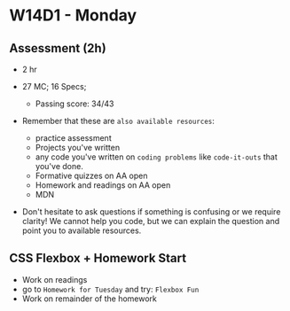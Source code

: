 # W14D1 - Monday

## Assessment (2h)
- 2 hr
  
- 27 MC; 16 Specs; 
  - Passing score: 34/43

- Remember that these are `also available resources`:
  - practice assessment
  - Projects you've written
  - any code you've written on `coding problems` like `code-it-outs` that you've done.
  - Formative quizzes on AA open
  - Homework and readings on AA open
  - MDN

- Don't hesitate to ask questions if something is confusing or we require clarity! We cannot help you code, but we can explain the question and point you to available resources.

## CSS Flexbox + Homework Start
- Work on readings
- go to `Homework for Tuesday` and try: `Flexbox Fun`
- Work on remainder of the homework